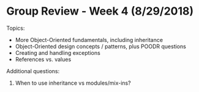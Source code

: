 # Group Review - Week 4 (8/29/2018)

Topics:
* More Object-Oriented fundamentals, including inheritance
* Object-Oriented design concepts / patterns, plus POODR questions
* Creating and handling exceptions
* References vs. values

Additional questions:
1. When to use inheritance vs modules/mix-ins?
